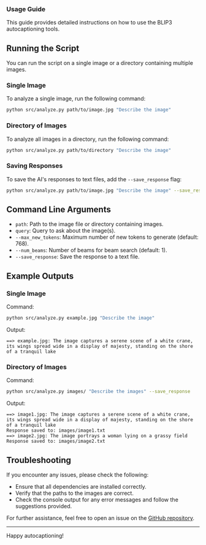 ### Usage Guide

This guide provides detailed instructions on how to use the BLIP3 autocaptioning tools.

## Running the Script

You can run the script on a single image or a directory containing multiple images.

### Single Image

To analyze a single image, run the following command:

```sh
python src/analyze.py path/to/image.jpg "Describe the image"
```

### Directory of Images

To analyze all images in a directory, run the following command:

```sh
python src/analyze.py path/to/directory "Describe the image"
```

### Saving Responses

To save the AI's responses to text files, add the `--save_response` flag:

```sh
python src/analyze.py path/to/image.jpg "Describe the image" --save_response
```

## Command Line Arguments

- `path`: Path to the image file or directory containing images.
- `query`: Query to ask about the image(s).
- `--max_new_tokens`: Maximum number of new tokens to generate (default: 768).
- `--num_beams`: Number of beams for beam search (default: 1).
- `--save_response`: Save the response to a text file.

## Example Outputs

### Single Image

Command:

```sh
python src/analyze.py example.jpg "Describe the image"
```

Output:

```
==> example.jpg: The image captures a serene scene of a white crane, its wings spread wide in a display of majesty, standing on the shore of a tranquil lake
```

### Directory of Images

Command:

```sh
python src/analyze.py images/ "Describe the images" --save_response
```

Output:

```
==> image1.jpg: The image captures a serene scene of a white crane, its wings spread wide in a display of majesty, standing on the shore of a tranquil lake
Response saved to: images/image1.txt
==> image2.jpg: The image portrays a woman lying on a grassy field
Response saved to: images/image2.txt
```

## Troubleshooting

If you encounter any issues, please check the following:

- Ensure that all dependencies are installed correctly.
- Verify that the paths to the images are correct.
- Check the console output for any error messages and follow the suggestions provided.

For further assistance, feel free to open an issue on the [GitHub repository](https://github.com/C0nsumption/Consume-Blip3/issues).

---

Happy autocaptioning!